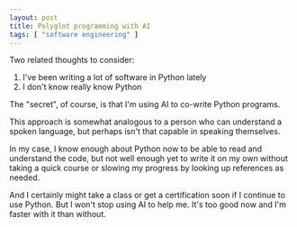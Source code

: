 ```yaml
---
layout: post
title: Polyglot programming with AI
tags: [ "software engineering" ]
---
```


Two related thoughts to consider:
1. I've been writing a lot of software in Python lately
2. I don't know really know Python

The "secret", of course, is that I'm using AI to co-write Python programs.

This approach is somewhat analogous to a person who can understand a spoken language,
but perhaps isn't that capable in speaking themselves.

In my case, I know enough about Python now to be able to read and understand the code,
but not well enough yet to write it on my own without taking a quick course or slowing
my progress by looking up references as needed.

And I certainly might take a class or get a certification soon if I continue to use Python.
But I won't stop using AI to help me. It's too good now and I'm faster with it than without.